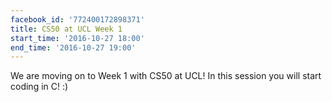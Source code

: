 ```yaml
---
facebook_id: '772400172898371'
title: CS50 at UCL Week 1
start_time: '2016-10-27 18:00'
end_time: '2016-10-27 19:00'
---
```


We are moving on to Week 1 with CS50 at UCL! In this session you will start coding in C! :)